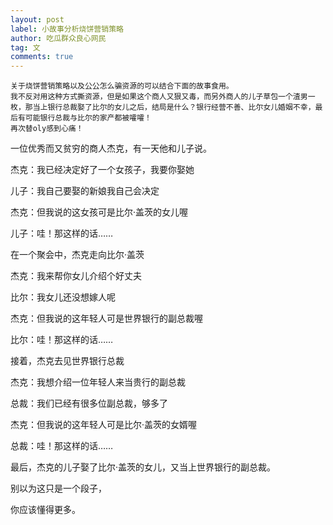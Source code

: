 ```yaml
---
layout: post
label: 小故事分析烧饼营销策略
author: 吃瓜群众良心网民
tag: 文
comments: true
---
```


    关于烧饼营销策略以及公公怎么骗资源的可以结合下面的故事食用。
    我不反对用这种方式撕资源，但是如果这个商人又狠又毒，而另外商人的儿子草包一个渣男一枚，那当上银行总裁娶了比尔的女儿之后，结局是什么？银行经营不善、比尔女儿婚姻不幸，最后有可能银行总裁与比尔的家产都被嚯嚯！
    再次替oly感到心痛！
    
一位优秀而又贫穷的商人杰克，有一天他和儿子说。

杰克：我已经决定好了一个女孩子，我要你娶她

儿子：我自己要娶的新娘我自己会决定

杰克：但我说的这女孩可是比尔·盖茨的女儿喔

儿子：哇！那这样的话……


在一个聚会中，杰克走向比尔·盖茨

杰克：我来帮你女儿介绍个好丈夫

比尔：我女儿还没想嫁人呢

杰克：但我说的这年轻人可是世界银行的副总裁喔

比尔：哇！那这样的话……


接着，杰克去见世界银行总裁

杰克：我想介绍一位年轻人来当贵行的副总裁

总裁：我们已经有很多位副总裁，够多了

杰克：但我说的这年轻人可是比尔·盖茨的女婿喔

总裁：哇！那这样的话……


最后，杰克的儿子娶了比尔·盖茨的女儿，又当上世界银行的副总裁。

别以为这只是一个段子，

你应该懂得更多。
